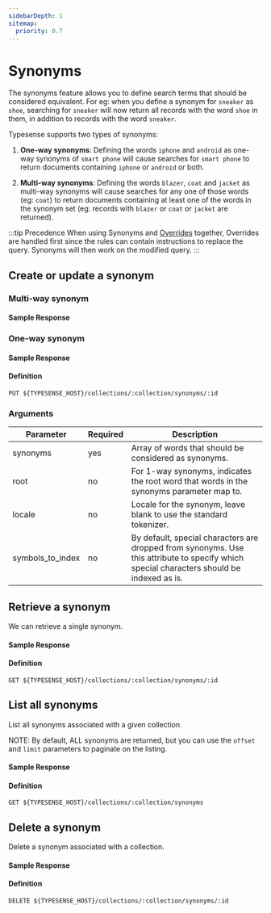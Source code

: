 ```yaml
---
sidebarDepth: 1
sitemap:
  priority: 0.7
---
```


# Synonyms
The synonyms feature allows you to define search terms that should be considered equivalent. For eg: when you define a synonym for `sneaker` as `shoe`, searching for `sneaker` will now return all records with the word `shoe` in them, in addition to records with the word `sneaker`.

Typesense supports two types of synonyms:

1. **One-way synonyms**: Defining the words `iphone` and `android` as one-way synonyms of `smart phone` will cause searches for `smart phone` to return documents containing `iphone` or `android` or both.

2. **Multi-way synonyms**: Defining the words `blazer`, `coat` and `jacket` as multi-way synonyms will cause searches for any one of those words (eg: `coat`) to return documents containing at least one of the words in the synonym set (eg: records with `blazer` or `coat` or `jacket` are returned).

:::tip Precedence
When using Synonyms and [Overrides](./curation.md) together, Overrides are handled first since the rules can contain instructions to replace the query. Synonyms will then work on the modified query.
:::

## Create or update a synonym

### Multi-way synonym

<Tabs :tabs="['JavaScript','PHP','Python','Ruby','Dart','Java','Go','Swift','Shell']">
  <template v-slot:JavaScript>

```js
synonym = {
  "synonyms": ["blazer", "coat", "jacket"]
}

// Creates/updates a synonym called `coat-synonyms` in the `products` collection
client.collections('products').synonyms().upsert('coat-synonyms', synonym)
```

  </template>

  <template v-slot:PHP>

```php
$synonym = [
  "synonyms" => ["blazer", "coat", "jacket"]
];

# Creates/updates a synonym called `coat-synonyms` in the `products` collection
$client->collections['products']->synonyms->upsert('coat-synonyms', $synonym);
```

  </template>
  <template v-slot:Python>

```py
synonym = {
  "synonyms": ["blazer", "coat", "jacket"]
}

# Creates/updates a synonym called `coat-synonyms` in the `products` collection
client.collections['products'].synonyms.upsert('coat-synonyms', synonym)
```

  </template>
  <template v-slot:Ruby>

```rb
synonym = {
  "synonyms" => ["blazer", "coat", "jacket"]
}

# Creates/updates a synonym called `coat-synonyms` in the `products` collection
client.collections['products'].synonyms.upsert('coat-synonyms', synonym)
```

  </template>
  <template v-slot:Dart>

```dart
final synonym = {
  "synonyms": ["blazer", "coat", "jacket"]
};

// Creates/updates a synonym called `coat-synonyms` in the `products` collection
await client.collection('products').synonyms.upsert('coat-synonyms', synonym);
```

  </template>
  <template v-slot:Java>

```java
SearchSynonymSchema synonym = new SearchSynonymSchema();
synonym.addSynonymsItem("blazer").addSynonymsItem("coat").addSynonymsItem("jacket");

// Creates/updates a synonym called `coat-synonyms` in the `products` collection
client.collections("products").synonyms().upsert("coat-synonyms", synonym);
```

  </template>
  <template v-slot:Go>

```go
synonym := &api.SearchSynonymSchema{
  Synonyms: []string{"blazer", "coat", "jacket"},
}

// Creates/updates a synonym called `coat-synonyms` in the `products` collection
client.Collection("products").Synonyms().Upsert(context.Background(), "coat-synonyms", synonym)
```

  </template>
  <template v-slot:Swift>

```swift
let synonymSchema = SearchSynonymSchema(synonyms: ["blazer", "coat", "jacket"])

// Creates/updates a synonym called `coat-synonyms` in the `products` collection
let (searchSynonym, response) = try await client.collection(name: "products").synonyms().upsert(id: "coat-synonyms", synonymSchema)
```

  </template>
  <template v-slot:Shell>

```bash
curl "http://localhost:8108/collections/products/synonyms/coat-synonyms" -X PUT \
-H "Content-Type: application/json" \
-H "X-TYPESENSE-API-KEY: ${TYPESENSE_API_KEY}" -d '{
  "synonyms": ["blazer", "coat", "jacket"]
}'
```

  </template>
</Tabs>

#### Sample Response

<Tabs :tabs="['JSON']">
  <template v-slot:JSON>

```json
{
  "id": "coat-synonyms",
  "synonyms": ["blazer", "coat", "jacket"]
}
```

  </template>
</Tabs>

### One-way synonym

<Tabs :tabs="['JavaScript','PHP','Python','Ruby','Dart','Java','Go','Swift','Shell']">
  <template v-slot:JavaScript>

```js
synonym = {
  "root": "smart phone",
  "synonyms": ["iphone", "android"]
}

// Creates/updates a synonym called `smart-phone-synonyms` in the `products` collection
client.collections('products').synonyms().upsert('smart-phone-synonyms', synonym)
```

  </template>

  <template v-slot:PHP>

```php
$synonym = [
  'root' => 'smart phone',
  'synonyms' => ['iphone', 'android'],
];

// Creates/updates a synonym called `smart-phone-synonyms` in the `products` collection
$client->collections['products']->synonyms->upsert('smart-phone-synonyms', $synonym);
```

  </template>
  <template v-slot:Python>

```py
synonym = {
  "root": "smart phone",
  "synonyms": ["iphone", "android"]
}

# Creates/updates a synonym called `smart-phone-synonyms` in the `products` collection
client.collections('products').synonyms.upsert('smart-phone-synonyms', synonym)
```

  </template>
  <template v-slot:Ruby>

```rb
synonym = {
  "root": "smart phone",
  "synonyms": ["iphone", "android"]
}

# Creates/updates a synonym called `smart-phone-synonyms` in the `products` collection
client.collections('products').synonyms.upsert('smart-phone-synonyms', synonym)
```

  </template>
  <template v-slot:Dart>

```dart
final synonym = {
  "root": "smart phone",
  "synonyms": ["iphone", "android"]
};

// Creates/updates a synonym called `smart-phone-synonyms` in the `products` collection
await client.collection('products').synonyms.upsert('smart-phone-synonyms', synonym);
```

  </template>
  <template v-slot:Java>

```java
SearchSynonymSchema synonym = new SearchSynonymSchema();
synonym.addSynonymsItem("iphone").addSynonymsItem("android");
synonym.root("smart phone");

// Creates/updates a synonym called `smart-phone-synonyms` in the `products` collection
client.collections("products").synonyms().upsert("smart-phone-synonyms", synonym);
```

  </template>
  <template v-slot:Go>

```go
synonym := &api.SearchSynonymSchema{
  Root:     pointer.String("smart phone"),
  Synonyms: []string{"iphone", "android"},
}

// Creates/updates a synonym called `smart-phone-synonyms` in the `products` collection
client.Collection("products").Synonyms().Upsert(context.Background(), "smart-phone-synonyms", synonym)
```

  </template>
  <template v-slot:Swift>

```swift
let synonymSchema = SearchSynonymSchema(
  root: "smart phone",
  synonyms: ["iphone", "android"]
)

// Creates/updates a synonym called `smart-phone-synonyms` in the `products` collection
let (searchSynonym, response) = try await client.collection(name: "products").synonyms().upsert(id: "smart-phone-synonyms", synonymSchema)
```

  </template>
  <template v-slot:Shell>

```bash
curl "http://localhost:8108/collections/products/synonyms/smart-phone-synonyms" -X PUT \
-H "Content-Type: application/json" \
-H "X-TYPESENSE-API-KEY: ${TYPESENSE_API_KEY}" -d '{
    "root": "smart phone",
    "synonyms": ["iphone", "android"]
}'
```

  </template>
</Tabs>

#### Sample Response

<Tabs :tabs="['JSON']">
  <template v-slot:JSON>

```json
{
  "id":"smart-phone-synonyms",
  "root":"smart phone",
  "synonyms": ["iphone", "android"],
  "locale": "",
  "symbols_to_index": []
}
```

  </template>
</Tabs>

#### Definition
`PUT ${TYPESENSE_HOST}/collections/:collection/synonyms/:id`

### Arguments
| Parameter        | Required | Description                                                                                                                               |
|------------------|----------|-------------------------------------------------------------------------------------------------------------------------------------------|
| synonyms         | yes      | Array of words that should be considered as synonyms.                                                                                     |
| root             | no       | For 1-way synonyms, indicates the root word that words in the synonyms parameter map to.                                                  |
| locale           | no       | Locale for the synonym, leave blank to use the standard tokenizer.                                                                        |
| symbols_to_index | no       | By default, special characters are dropped from synonyms. Use this attribute to specify which special characters should be indexed as is. |

## Retrieve a synonym
We can retrieve a single synonym.

<Tabs :tabs="['JavaScript','PHP','Python','Ruby','Dart','Java','Go','Swift','Shell']">
  <template v-slot:JavaScript>

```js
client.collections('products').synonyms('coat-synonyms').retrieve()
```

  </template>

  <template v-slot:PHP>

```php
$client->collections['products']->synonyms['coat-synonyms']->retrieve();
```

  </template>
  <template v-slot:Python>

```py
client.collections('products').synonyms['coat-synonyms'].retrieve
```

  </template>
  <template v-slot:Ruby>

```rb
client.collections('products').synonyms['coat-synonyms'].retrieve
```

  </template>
  <template v-slot:Dart>

```dart
await client.collection('products').synonym('coat-synonyms').retrieve();
```

  </template>
  <template v-slot:Java>

```java
SearchSynonym searchSynonym = client.collections("products").synonyms("coat-synonyms").retrieve();
```

  </template>
  <template v-slot:Go>

```go
client.Collection("products").Synonym("coat-synonyms").Retrieve(context.Background())
```

  </template>
  <template v-slot:Swift>

```swift
let (searchSynonym, response) = try await client.collection(name: "products").synonyms().retrieve(id: "coat-synonyms")
```

  </template>
  <template v-slot:Shell>

```bash
curl -H "X-TYPESENSE-API-KEY: ${TYPESENSE_API_KEY}" "http://localhost:8108/collections/products/synonyms"
```

  </template>
</Tabs>

#### Sample Response

<Tabs :tabs="['JSON']">
  <template v-slot:JSON>

```json
{
  "id": "coat-synonyms",
  "root":"",
  "synonyms": ["blazer", "coat", "jacket"]
}
```

  </template>
</Tabs>

#### Definition
`GET ${TYPESENSE_HOST}/collections/:collection/synonyms/:id`

## List all synonyms
List all synonyms associated with a given collection.

NOTE: By default, ALL synonyms are returned, but you can use the `offset` and `limit` parameters to
paginate on the listing.

<Tabs :tabs="['JavaScript','PHP','Python','Ruby','Dart','Java','Go','Swift','Shell']">
  <template v-slot:JavaScript>

```js
client.collections('products').synonyms().retrieve()
```

  </template>

  <template v-slot:PHP>

```php
$client->collections['products']->synonyms->retrieve();
```

  </template>
  <template v-slot:Python>

```py
client.collections['products'].synonyms.retrieve()
```

  </template>
  <template v-slot:Ruby>

```rb
client.collections['products'].synonyms.retrieve
```

  </template>
  <template v-slot:Dart>

```dart
await client.collection('products').synonyms.retrieve();
```

  </template>
  <template v-slot:Java>

```java
SearchSynonymsResponse searchSynonymsResponse =  client.collections("products").synonyms().retrieve();
```

  </template>
  <template v-slot:Go>

```go
client.Collection("products").Synonyms().Retrieve(context.Background())
```

  </template>
  <template v-slot:Swift>

```swift
let (searchSynonyms, response) = try await client.collection(name: "products").synonyms().retrieve()
```

  </template>
  <template v-slot:Shell>

```bash
curl -H "X-TYPESENSE-API-KEY: ${TYPESENSE_API_KEY}" \
"http://localhost:8108/collections/products/synonyms"
```

  </template>
</Tabs>

#### Sample Response

<Tabs :tabs="['JSON']">
  <template v-slot:JSON>

```json
{
  "synonyms": [
    {
      "id": "coat-synonyms",
      "root": "",
      "synonyms": ["blazer", "coat", "jacket"]
    }
  ]
}
```

  </template>
</Tabs>

#### Definition
`GET ${TYPESENSE_HOST}/collections/:collection/synonyms`

## Delete a synonym
Delete a synonym associated with a collection.

<Tabs :tabs="['JavaScript','PHP','Python','Ruby','Dart','Java','Go','Swift','Shell']">
  <template v-slot:JavaScript>

```js
client.collections('products').synonyms('coat-synonyms').delete()
```

  </template>

  <template v-slot:PHP>

```php
$client->collections['products']->synonyms['coat-synonyms']->delete();
```

  </template>
  <template v-slot:Python>

```py
client.collections['products'].synonyms['coat-synonyms'].delete()
```

  </template>
  <template v-slot:Ruby>

```rb
client.collections['products'].synonyms['coat-synonyms'].delete
```

  </template>
  <template v-slot:Dart>

```dart
await client.collection('products').synonym('coat-synonyms').delete();
```

  </template>
  <template v-slot:Java>

```java
SearchSynonym searchSynonym = client.collections("products").synonyms("coat-synonyms").delete();
```

  </template>
  <template v-slot:Go>

```go
client.Collection("products").Synonym("coat-synonyms").Delete(context.Background())
```

  </template>
  <template v-slot:Swift>

```swift
let (searchSynonym, response) = try await client.collection(name: "products").synonyms().delete(id: "coat-synonyms")
```

  </template>
  <template v-slot:Shell>

```bash
curl "http://localhost:8108/collections/products/synonyms/coat-synonyms" -X DELETE \
-H "X-TYPESENSE-API-KEY: ${TYPESENSE_API_KEY}"
```

  </template>
</Tabs>

#### Sample Response

<Tabs :tabs="['JSON']">
  <template v-slot:JSON>

```json
{
  "id": "coat-synonyms"
}
```

  </template>
</Tabs>

#### Definition
`DELETE ${TYPESENSE_HOST}/collections/:collection/synonyms/:id`


